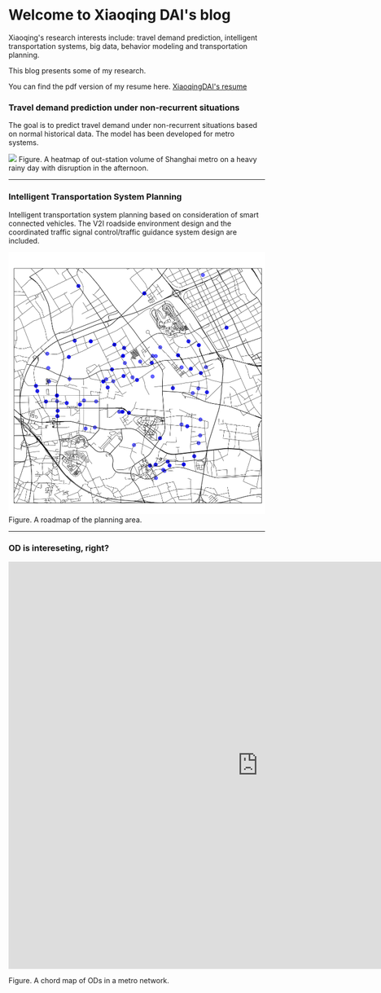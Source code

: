 # Welcome to Xiaoqing DAI's blog

Xiaoqing's research interests include: travel demand prediction, intelligent transportation systems, big data, behavior modeling and transportation planning.

This blog presents some of my research. 

You can find the pdf version of my resume here. [XiaoqingDAI's resume](XiaoqingDAI_resume_201806acdemic_final.pdf)

### Travel demand prediction under non-recurrent situations 


The goal is to predict travel demand under non-recurrent situations based on normal historical data. The model has been developed for metro systems. 


![](heatmap130913.gif)
Figure. A heatmap of out-station volume of Shanghai metro on a heavy rainy day with disruption in the afternoon.

---

### Intelligent Transportation System Planning


Intelligent transportation system planning based on consideration of smart connected vehicles. The V2I roadside environment design and the coordinated traffic signal control/traffic guidance system design are included.

![](anting_roadmap.png)
Figure. A roadmap of the planning area.

---

### OD is intereseting, right?

<div class="main-container" id="main" style="width:980px;height:800px"> <iframe src="https://xiaoqingdai.github.io/javascript1/ODchord.html" width="100%" scrolling="no"  frameborder="0" height="100%" frameborder="0"></iframe> </div>
 
Figure. A chord map of ODs in a metro network.

